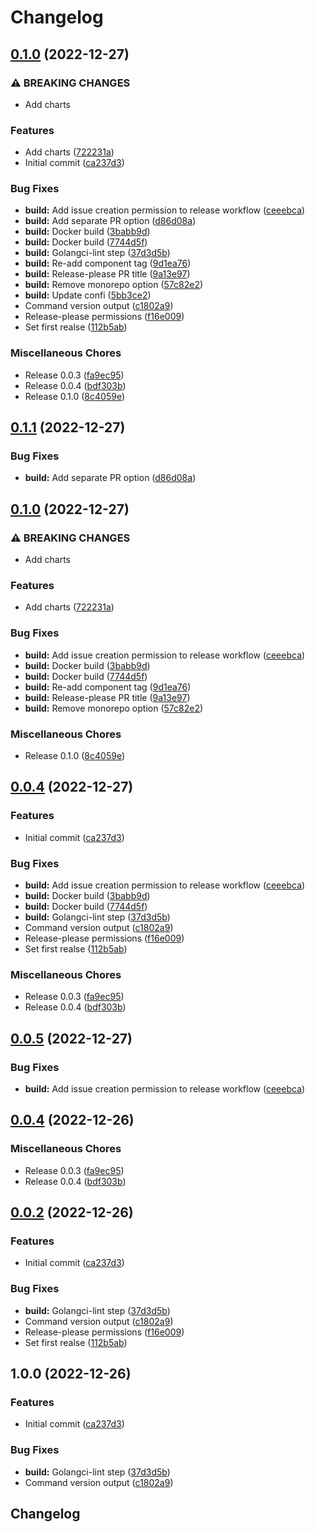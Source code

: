 # Changelog

## [0.1.0](https://github.com/celest-io/go-release-please/compare/v0.1.1...v0.1.0) (2022-12-27)


### ⚠ BREAKING CHANGES

* Add charts

### Features

* Add charts ([722231a](https://github.com/celest-io/go-release-please/commit/722231a716401220061b270d8383c78ad4f4a5f4))
* Initial commit ([ca237d3](https://github.com/celest-io/go-release-please/commit/ca237d3be6612906897050f361d0c6e919d61358))


### Bug Fixes

* **build:** Add issue creation permission to release workflow ([ceeebca](https://github.com/celest-io/go-release-please/commit/ceeebca9878514ec2c7b83089a2bb5fb9f4d7e5f))
* **build:** Add separate PR option ([d86d08a](https://github.com/celest-io/go-release-please/commit/d86d08aa8878f5618baec6ee2eb015c1c88a6329))
* **build:** Docker build ([3babb9d](https://github.com/celest-io/go-release-please/commit/3babb9dc069b849a5b7d495a230bda6258aaf774))
* **build:** Docker build ([7744d5f](https://github.com/celest-io/go-release-please/commit/7744d5f5ee413f96818d30e24e3c86e5f234fb7c))
* **build:** Golangci-lint step ([37d3d5b](https://github.com/celest-io/go-release-please/commit/37d3d5b0a6eb7e9a53e942859d5435042217e36b))
* **build:** Re-add component tag ([9d1ea76](https://github.com/celest-io/go-release-please/commit/9d1ea766b2a3bf1874e1649447ffe31e24b13b0b))
* **build:** Release-please PR title ([9a13e97](https://github.com/celest-io/go-release-please/commit/9a13e972478f2973c89c5de95000bf50a732b38e))
* **build:** Remove monorepo option ([57c82e2](https://github.com/celest-io/go-release-please/commit/57c82e2742a7709750fb7d814f13006bd9532288))
* **build:** Update confi ([5bb3ce2](https://github.com/celest-io/go-release-please/commit/5bb3ce201dab1a17b76388814e5dcefe675bcc7f))
* Command version output ([c1802a9](https://github.com/celest-io/go-release-please/commit/c1802a9f100257a5fa00947766ce357aeefc7d6c))
* Release-please permissions ([f16e009](https://github.com/celest-io/go-release-please/commit/f16e0094a50bf8bd361435454604796c3841b395))
* Set first realse ([112b5ab](https://github.com/celest-io/go-release-please/commit/112b5ab204cc80cc1649109fa17d9ad9148c5b12))


### Miscellaneous Chores

* Release 0.0.3 ([fa9ec95](https://github.com/celest-io/go-release-please/commit/fa9ec950429099513c7e9fb86dc9ed8ba271d630))
* Release 0.0.4 ([bdf303b](https://github.com/celest-io/go-release-please/commit/bdf303b2f238e5dfb8c39b383f1b87df36261c0d))
* Release 0.1.0 ([8c4059e](https://github.com/celest-io/go-release-please/commit/8c4059e895dd053754435ba583e699bb00f27863))

## [0.1.1](https://github.com/celest-io/go-release-please/compare/go-release-please-v0.1.0...go-release-please-v0.1.1) (2022-12-27)


### Bug Fixes

* **build:** Add separate PR option ([d86d08a](https://github.com/celest-io/go-release-please/commit/d86d08aa8878f5618baec6ee2eb015c1c88a6329))

## [0.1.0](https://github.com/celest-io/go-release-please/compare/go-release-please-v0.0.4...go-release-please-v0.1.0) (2022-12-27)


### ⚠ BREAKING CHANGES

* Add charts

### Features

* Add charts ([722231a](https://github.com/celest-io/go-release-please/commit/722231a716401220061b270d8383c78ad4f4a5f4))


### Bug Fixes

* **build:** Add issue creation permission to release workflow ([ceeebca](https://github.com/celest-io/go-release-please/commit/ceeebca9878514ec2c7b83089a2bb5fb9f4d7e5f))
* **build:** Docker build ([3babb9d](https://github.com/celest-io/go-release-please/commit/3babb9dc069b849a5b7d495a230bda6258aaf774))
* **build:** Docker build ([7744d5f](https://github.com/celest-io/go-release-please/commit/7744d5f5ee413f96818d30e24e3c86e5f234fb7c))
* **build:** Re-add component tag ([9d1ea76](https://github.com/celest-io/go-release-please/commit/9d1ea766b2a3bf1874e1649447ffe31e24b13b0b))
* **build:** Release-please PR title ([9a13e97](https://github.com/celest-io/go-release-please/commit/9a13e972478f2973c89c5de95000bf50a732b38e))
* **build:** Remove monorepo option ([57c82e2](https://github.com/celest-io/go-release-please/commit/57c82e2742a7709750fb7d814f13006bd9532288))


### Miscellaneous Chores

* Release 0.1.0 ([8c4059e](https://github.com/celest-io/go-release-please/commit/8c4059e895dd053754435ba583e699bb00f27863))

## [0.0.4](https://github.com/celest-io/go-release-please/compare/v0.0.5...v0.0.4) (2022-12-27)


### Features

* Initial commit ([ca237d3](https://github.com/celest-io/go-release-please/commit/ca237d3be6612906897050f361d0c6e919d61358))


### Bug Fixes

* **build:** Add issue creation permission to release workflow ([ceeebca](https://github.com/celest-io/go-release-please/commit/ceeebca9878514ec2c7b83089a2bb5fb9f4d7e5f))
* **build:** Docker build ([3babb9d](https://github.com/celest-io/go-release-please/commit/3babb9dc069b849a5b7d495a230bda6258aaf774))
* **build:** Docker build ([7744d5f](https://github.com/celest-io/go-release-please/commit/7744d5f5ee413f96818d30e24e3c86e5f234fb7c))
* **build:** Golangci-lint step ([37d3d5b](https://github.com/celest-io/go-release-please/commit/37d3d5b0a6eb7e9a53e942859d5435042217e36b))
* Command version output ([c1802a9](https://github.com/celest-io/go-release-please/commit/c1802a9f100257a5fa00947766ce357aeefc7d6c))
* Release-please permissions ([f16e009](https://github.com/celest-io/go-release-please/commit/f16e0094a50bf8bd361435454604796c3841b395))
* Set first realse ([112b5ab](https://github.com/celest-io/go-release-please/commit/112b5ab204cc80cc1649109fa17d9ad9148c5b12))


### Miscellaneous Chores

* Release 0.0.3 ([fa9ec95](https://github.com/celest-io/go-release-please/commit/fa9ec950429099513c7e9fb86dc9ed8ba271d630))
* Release 0.0.4 ([bdf303b](https://github.com/celest-io/go-release-please/commit/bdf303b2f238e5dfb8c39b383f1b87df36261c0d))

## [0.0.5](https://github.com/celest-io/go-release-please/compare/go-release-please-v0.0.4...go-release-please-v0.0.5) (2022-12-27)


### Bug Fixes

* **build:** Add issue creation permission to release workflow ([ceeebca](https://github.com/celest-io/go-release-please/commit/ceeebca9878514ec2c7b83089a2bb5fb9f4d7e5f))

## [0.0.4](https://github.com/celest-io/go-release-please/compare/go-release-please-v0.0.2...go-release-please-v0.0.4) (2022-12-26)


### Miscellaneous Chores

* Release 0.0.3 ([fa9ec95](https://github.com/celest-io/go-release-please/commit/fa9ec950429099513c7e9fb86dc9ed8ba271d630))
* Release 0.0.4 ([bdf303b](https://github.com/celest-io/go-release-please/commit/bdf303b2f238e5dfb8c39b383f1b87df36261c0d))

## [0.0.2](https://github.com/celest-io/go-release-please/compare/go-release-please-v0.0.1...go-release-please-v0.0.2) (2022-12-26)


### Features

* Initial commit ([ca237d3](https://github.com/celest-io/go-release-please/commit/ca237d3be6612906897050f361d0c6e919d61358))


### Bug Fixes

* **build:** Golangci-lint step ([37d3d5b](https://github.com/celest-io/go-release-please/commit/37d3d5b0a6eb7e9a53e942859d5435042217e36b))
* Command version output ([c1802a9](https://github.com/celest-io/go-release-please/commit/c1802a9f100257a5fa00947766ce357aeefc7d6c))
* Release-please permissions ([f16e009](https://github.com/celest-io/go-release-please/commit/f16e0094a50bf8bd361435454604796c3841b395))
* Set first realse ([112b5ab](https://github.com/celest-io/go-release-please/commit/112b5ab204cc80cc1649109fa17d9ad9148c5b12))

## 1.0.0 (2022-12-26)


### Features

* Initial commit ([ca237d3](https://github.com/celest-io/go-release-please/commit/ca237d3be6612906897050f361d0c6e919d61358))


### Bug Fixes

* **build:** Golangci-lint step ([37d3d5b](https://github.com/celest-io/go-release-please/commit/37d3d5b0a6eb7e9a53e942859d5435042217e36b))
* Command version output ([c1802a9](https://github.com/celest-io/go-release-please/commit/c1802a9f100257a5fa00947766ce357aeefc7d6c))

## Changelog
